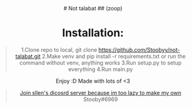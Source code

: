 <div align="center">
# Not talabat
##  (zoop)

# **Installation**:

> 1.Clone repo to local, git clone https://github.com/Stoobyy/not-talabat.git
> 2.Make venv and pip install -r requirements.txt or run the command without venv, anything works
> 3.Run setup.py to setup everything
> 4.Run main.py 

Enjoy :D
 Made with lots of <3

> [Join sllen's dicosrd server because im too lazy to make my own](https://discord.gg/ebkRqpXv)
> Stooby#6969
